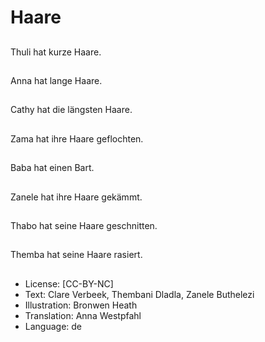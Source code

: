 # Haare

##
Thuli hat kurze Haare.

##
Anna hat lange Haare.

##
Cathy hat die längsten Haare.

##
Zama hat ihre Haare geflochten.

##
Baba hat einen Bart.

##
Zanele hat ihre Haare gekämmt.

##
Thabo hat seine Haare geschnitten.

##
Themba hat seine Haare rasiert.

##
* License: [CC-BY-NC]
* Text: Clare Verbeek, Thembani Dladla, Zanele Buthelezi
* Illustration: Bronwen Heath
* Translation: Anna Westpfahl
* Language: de
